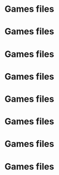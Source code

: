 # Games files

# Games files

# Games files

# Games files

# Games files


# Games files


# Games files

# Games files
